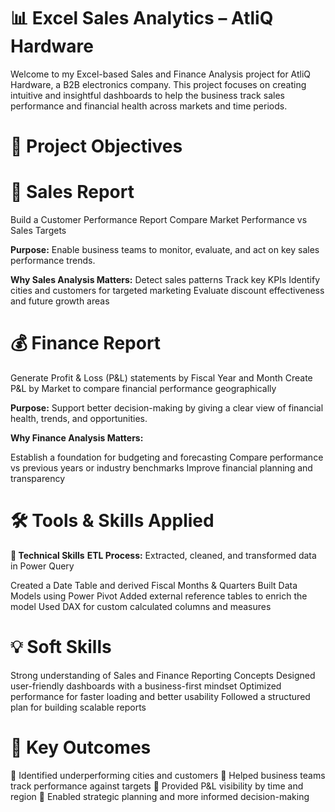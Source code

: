 # 📊 Excel Sales Analytics – AtliQ Hardware
Welcome to my Excel-based Sales and Finance Analysis project for AtliQ Hardware, a B2B electronics company. This project focuses on creating intuitive and insightful dashboards to help the business track sales performance and financial health across markets and time periods.


# 🎯 Project Objectives

# 🛒 Sales Report
Build a Customer Performance Report
Compare Market Performance vs Sales Targets

**Purpose:**
Enable business teams to monitor, evaluate, and act on key sales performance trends.

**Why Sales Analysis Matters:**
Detect sales patterns
Track key KPIs
Identify cities and customers for targeted marketing
Evaluate discount effectiveness and future growth areas


# 💰 Finance Report
Generate Profit & Loss (P&L) statements by Fiscal Year and Month
Create P&L by Market to compare financial performance geographically

**Purpose:**
Support better decision-making by giving a clear view of financial health, trends, and opportunities.

**Why Finance Analysis Matters:**

Establish a foundation for budgeting and forecasting
Compare performance vs previous years or industry benchmarks
Improve financial planning and transparency

# 🛠️ Tools & Skills Applied

**🔧 Technical Skills**
**ETL Process:** Extracted, cleaned, and transformed data in Power Query

Created a Date Table and derived Fiscal Months & Quarters
Built Data Models using Power Pivot
Added external reference tables to enrich the model
Used DAX for custom calculated columns and measures

# 💡 Soft Skills
Strong understanding of Sales and Finance Reporting Concepts
Designed user-friendly dashboards with a business-first mindset
Optimized performance for faster loading and better usability
Followed a structured plan for building scalable reports

# 📎 Key Outcomes
📌 Identified underperforming cities and customers
📌 Helped business teams track performance against targets
📌 Provided P&L visibility by time and region
📌 Enabled strategic planning and more informed decision-making
